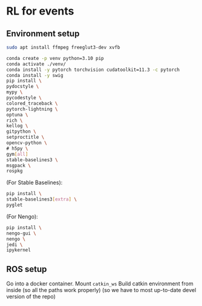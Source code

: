 # RL for events

## Environment setup

```bash
sudo apt install ffmpeg freeglut3-dev xvfb
```

```bash
conda create -p venv python=3.10 pip
conda activate ./venv/
conda install -y pytorch torchvision cudatoolkit=11.3 -c pytorch
conda install -y swig
pip install \
pydocstyle \
mypy \
pycodestyle \
colored_traceback \
pytorch-lightning \
optuna \
rich \
kellog \
gitpython \
setproctitle \
opencv-python \
# h5py \
gym[all]
stable-baselines3 \
msgpack \
rospkg
```

(For Stable Baselines):

```bash
pip install \
stable-baselines3[extra] \
pyglet
```

(For Nengo):

```bash
pip install \
nengo-gui \
nengo \
jedi \
ipykernel
```

## ROS setup

Go into a docker container.
Mount `catkin_ws`
Build catkin environment from inside (so all the paths work properly) (so we have to most up-to-date devel version of the repo)
